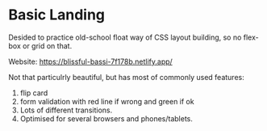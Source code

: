 # Basic Landing

Desided to practice old-school float way of CSS layout building, so no flex-box or grid on that.

Website: https://blissful-bassi-7f178b.netlify.app/

Not that particulrly beautiful, but has most of commonly used features:
1. flip card 
2. form validation with red line if wrong and green if ok
3. Lots of different transitions.
4. Optimised for several browsers and phones/tablets.
